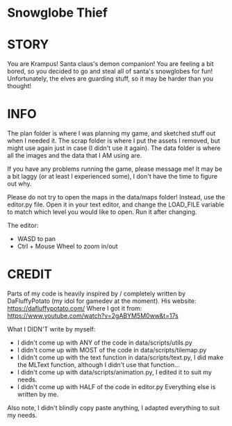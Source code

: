 # Snowglobe Thief

# STORY

You are Krampus! Santa claus's demon companion!
You are feeling a bit bored, so you decided to go and steal all of santa's snowglobes for fun!
Unfortunately, the elves are guarding stuff, so it may be harder than you thought!

# INFO

The plan folder is where I was planning my game, and sketched stuff out when I needed it.
The scrap folder is where I put the assets I removed, but might use again just in case (I didn't use it again).
The data folder is where all the images and the data that I AM using are.

If you have any problems running the game, please message me!
It may be a bit laggy (or at least I experienced some), I don't have the time to figure out why.

Please do not try to open the maps in the data/maps folder!
Instead, use the editor.py file. Open it in your text editor, and change the LOAD_FILE variable
to match which level you would like to open. Run it after changing.

The editor:
- WASD to pan
- Ctrl + Mouse Wheel to zoom in/out

# CREDIT

Parts of my code is heavily inspired by / completely written by DaFluffyPotato (my idol for gamedev at the moment).
His website: https://dafluffypotato.com/
Where I got it from: https://www.youtube.com/watch?v=2gABYM5M0ww&t=17s

What I DIDN'T write by myself:
- I didn't come up with ANY of the code in data/scripts/utils.py
- I didn't come up with MOST of the code in data/scripts/tilemap.py
- I didn't come up with the text function in data/scripts/text.py, I did make the MLText function, although I didn't use that function...
- I didn't come up with data/scripts/animation.py, I edited it to suit my needs.
- I didn't come up with HALF of the code in editor.py
Everything else is written by me.

Also note, I didn't blindly copy paste anything, I adapted everything to suit my needs.